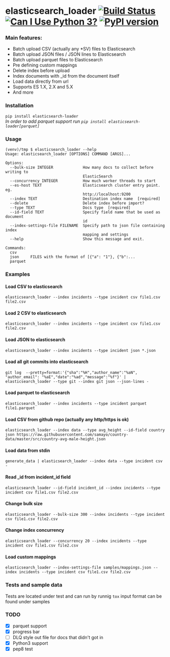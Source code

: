 # elasticsearch_loader [![Build Status](https://travis-ci.org/moshe/elasticsearch_loader.svg?branch=master)](https://travis-ci.org/moshe/elasticsearch_loader) [![Can I Use Python 3?](https://caniusepython3.com/project/elasticsearch-loader.svg)](https://caniusepython3.com/project/elasticsearch-loader) [![PyPI version](https://badge.fury.io/py/elasticsearch_loader.svg)](https://pypi.python.org/pypi/elasticsearch-loader)

### Main features:
* Batch upload CSV (actually any *SV) files to Elasticsearch
* Batch upload JSON files / JSON lines to Elasticsearch
* Batch upload parquet files to Elasticsearch
* Pre defining custom mappings
* Delete index before upload
* Index documents with _id from the document itself
* Load data directly from url
* Supports ES 1.X, 2.X and 5.X
* And more

### Installation
`
pip install elasticsearch-loader
`  
*In order to add parquet support run `pip install elasticsearch-loader[parquet]`*


### Usage
```
(venv)/tmp $ elasticsearch_loader --help
Usage: elasticsearch_loader [OPTIONS] COMMAND [ARGS]...

Options:
  --bulk-size INTEGER             How many docs to collect before writing to
                                  ElasticSearch
  --concurrency INTEGER           How much worker threads to start
  --es-host TEXT                  Elasticsearch cluster entry point. eg.
                                  http://localhost:9200
  --index TEXT                    Destination index name  [required]
  --delete                        Delete index before import?
  --type TEXT                     Docs type  [required]
  --id-field TEXT                 Specify field name that be used as document
                                  id
  --index-settings-file FILENAME  Specify path to json file containing index
                                  mapping and settings
  --help                          Show this message and exit.

Commands:
  csv
  json     FILES with the format of [{"a": "1"}, {"b":...
  parquet
```

### Examples
#### Load CSV to elasticsearch
`elasticsearch_loader --index incidents --type incident csv file1.csv file2.csv`

#### Load 2 CSV to elasticsearch
`elasticsearch_loader --index incidents --type incident csv file1.csv file2.csv`

#### Load JSON to elasticsearch
`elasticsearch_loader --index incidents --type incident json *.json`

#### Load all git commits into elasticsearch
`git log  --pretty=format:'{"sha":"%H","author_name":"%aN", "author_email": "%aE","date":"%ad","message":"%f"}' | elasticsearch_loader --type git --index git json --json-lines -`

#### Load parquet to elasticsearch
`elasticsearch_loader --index incidents --type incident parquet file1.parquet`

#### Load CSV from github repo (actually any http/https is ok)
`elasticsearch_loader --index data --type avg_height --id-field country json https://raw.githubusercontent.com/samayo/country-data/master/src/country-avg-male-height.json`

#### Load data from stdin
`generate_data | elasticsearch_loader --index data --type incident csv -`

#### Read _id from incident_id field
`elasticsearch_loader --id-field incident_id --index incidents --type incident csv file1.csv file2.csv`

#### Change bulk size
`elasticsearch_loader --bulk-size 300 --index incidents --type incident csv file1.csv file2.csv`

#### Change index concurrency
`elasticsearch_loader --concurrency 20 --index incidents --type incident csv file1.csv file2.csv`

#### Load custom mappings
`elasticsearch_loader --index-settings-file samples/mappings.json --index incidents --type incident csv file1.csv file2.csv`

### Tests and sample data
Tests are located under test and can run by runnig `tox`
input format can be found under samples

### TODO
- [x] parquet support
- [x] progress bar
- [ ] DLQ style out file for docs that didn't got in
- [x] Python3 support
- [x] pep8 test
